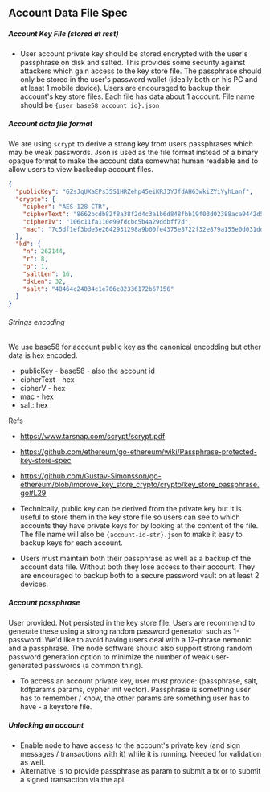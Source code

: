 ## Account Data File Spec

##### Account Key File (stored at rest)
- User account private key should be stored encrypted with the user's passphrase on disk and salted. This provides some security against attackers which gain access to the key store file. The passphrase should only be stored in the user's password wallet (ideally both on his PC and at least 1 mobile device). Users are encouraged to backup their account's key store files. Each file has data about 1 account. File name should be `{user base58 account id}.json`

##### Account data file format

We are using `scrypt` to derive a strong key from users passphrases which may be weak passwords.
Json is used as the file format instead of a binary opaque format to make the account data somewhat human readable and to allow users to view backedup account files.

 
```json
{
  "publicKey": "GZsJqUXaEPs35S1HRZehp45eiKRJ3YJfdAH63wkiZYiYyhLanf",
  "crypto": {
    "cipher": "AES-128-CTR",
    "cipherText": "8662bcdb82f8a38f2d4c3a1b6d848fbb19f03d02388aca9442d5e4cc7b5c70aff02c452b",
    "cipherIv": "106c11fa110e99fdcbc5b4a29ddbff7d",
    "mac": "7c5df1ef3bde5e2642931298a9b00fe4375e8722f32e879a155e0d031dd39cf1"
  },
  "kd": {
    "n": 262144,
    "r": 8,
    "p": 1,
    "saltLen": 16,
    "dkLen": 32,
    "salt": "48464c24034c1e706c82336172b67156"
  }
}
```

###### Strings encoding
We use base58 for account public key as the canonical encodding but other data is hex encoded.

- publicKey - base58 - also the account id
- cipherText - hex
- cipherV - hex
- mac - hex
- salt: hex

Refs
- https://www.tarsnap.com/scrypt/scrypt.pdf 
- https://github.com/ethereum/go-ethereum/wiki/Passphrase-protected-key-store-spec
- https://github.com/Gustav-Simonsson/go-ethereum/blob/improve_key_store_crypto/crypto/key_store_passphrase.go#L29

- Technically, public key can be derived from the private key but it is useful to store them in the key store file so users can see to which accounts they have private keys for by looking at the content of the file. The file name will also be `{account-id-str}.json` to make it easy to backup keys for each account.

- Users must maintain both their passphrase as well as a backup of the account data file. Without both they lose access to their account. They are encouraged to backup both to a secure password vault on at least 2 devices.

##### Account passphrase
User provided. Not persisted in the key store file. Users are recommend to generate these using a strong random password generator such as 1-password. We'd like to avoid having users deal with a 12-phrase nemonic and a passphrase. The node software should also support strong random password generation option to minimize the number of weak user-generated passwords (a common thing).

- To access an account private key, user must provide: (passphrase, salt, kdfparams params, cypher init vector). Passphrase is something user has to remember / know, the other params are something user has to have - a keystore file.

##### Unlocking an account
- Enable node to have access to the account's private key (and sign messages / transactions with it) while it is running. Needed for validation as well.
- Alternative is to provide passphrase as param to submit a tx or to submit a signed transaction via the api.
